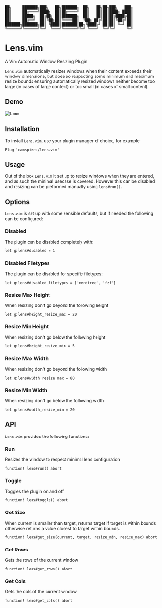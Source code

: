 ```
██╗     ███████╗███╗   ██╗███████╗  ██╗   ██╗██╗███╗   ███╗
██║     ██╔════╝████╗  ██║██╔════╝  ██║   ██║██║████╗ ████║
██║     █████╗  ██╔██╗ ██║███████╗  ██║   ██║██║██╔████╔██║
██║     ██╔══╝  ██║╚██╗██║╚════██║  ╚██╗ ██╔╝██║██║╚██╔╝██║
███████╗███████╗██║ ╚████║███████║██╗╚████╔╝ ██║██║ ╚═╝ ██║
╚══════╝╚══════╝╚═╝  ╚═══╝╚══════╝╚═╝ ╚═══╝  ╚═╝╚═╝     ╚═╝
```

# Lens.vim

A Vim Automatic Window Resizing Plugin

`Lens.vim` automatically resizes windows when their content exceeds their window dimensions,
but does so respecting some minimum and maximum resize bounds ensuring automatically resized
windows neither become too large (in cases of large content) or too small (in cases of small content).

## Demo

![Lens](https://user-images.githubusercontent.com/51294/75085928-222ab880-5593-11ea-881c-32f32db27fa5.gif)

## Installation

To install `Lens.vim`, use your plugin manager of choice, for example

```
Plug 'camspiers/lens.vim'
```

## Usage

Out of the box `Lens.vim` it set up to resize windows when they are entered, and as such the minimal usecase is covered. However this can be disabled and resizing can be preformed manually using `lens#run()`.

## Options

`Lens.vim` is set up with some sensible defaults, but if needed the following can be configured:

### Disabled

The plugin can be disabled completely with:

```
let g:lens#disabled = 1
```

### Disabled Filetypes

The plugin can be disabled for specific filetypes:

```
let g:lens#disabled_filetypes = ['nerdtree', 'fzf']
```

### Resize Max Height

When resizing don't go beyond the following height

```
let g:lens#height_resize_max = 20
```

### Resize Min Height

When resizing don't go below the following height

```
let g:lens#height_resize_min = 5
```

### Resize Max Width

When resizing don't go beyond the following width

```
let g:lens#width_resize_max = 80
```

### Resize Min Width

When resizing don't go below the following width

```
let g:lens#width_resize_min = 20
```

## API

`Lens.vim` provides the following functions:

### Run

Resizes the window to respect minimal lens configuration

```
function! lens#run() abort
```

### Toggle

Toggles the plugin on and off

```
function! lens#toggle() abort
```

### Get Size

When current is smaller than target, returns target if target is within
bounds otherwise returns a value closest to target within bounds.

```
function! lens#get_size(current, target, resize_min, resize_max) abort
```

### Get Rows

Gets the rows of the current window

```
function! lens#get_rows() abort
```

### Get Cols

Gets the cols of the current window

```
function! lens#get_cols() abort
```
